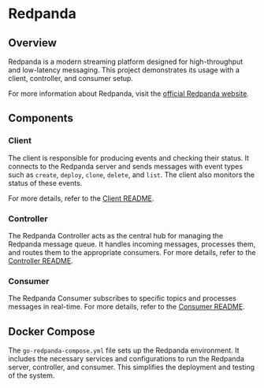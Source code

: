 # Redpanda

## Overview
Redpanda is a modern streaming platform designed for high-throughput and low-latency messaging. This project demonstrates its usage with a client, controller, and consumer setup.

For more information about Redpanda, visit the [official Redpanda website](https://redpanda.com/).

## Components

### Client
The client is responsible for producing events and checking their status. It connects to the Redpanda server and sends messages with event types such as `create`, `deploy`, `clone`, `delete`, and `list`. The client also monitors the status of these events.

For more details, refer to the [Client README](../client/README.md).

### Controller
The Redpanda Controller acts as the central hub for managing the Redpanda message queue. It handles incoming messages, processes them, and routes them to the appropriate consumers. For more details, refer to the [Controller README](controller/README.md).

### Consumer
The Redpanda Consumer subscribes to specific topics and processes messages in real-time. For more details, refer to the [Consumer README](consumer/README.md).

## Docker Compose
The `go-redpanda-compose.yml` file sets up the Redpanda environment. It includes the necessary services and configurations to run the Redpanda server, controller, and consumer. This simplifies the deployment and testing of the system.